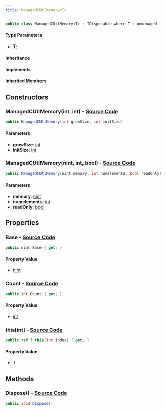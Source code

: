 ```yaml
---
title: ManagedCUtlMemory<T>
---
```


```csharp
public class ManagedCUtlMemory<T> : IDisposable where T : unmanaged
```

#### Type Parameters

- **T**: 

#### Inheritance

#### Implements

#### Inherited Members

## Constructors

### **ManagedCUtlMemory(int, int)** - [Source Code](https://github.com/swiftly-solution/swiftlys2/blob/main/managed/src/SwiftlyS2.Shared/Natives/Structs/ManagedCUtlMemory.cs#L7)

```csharp
public ManagedCUtlMemory(int growSize, int initSize)
```

#### Parameters

- **growSize**: [int](https://learn.microsoft.com/dotnet/api/system.int32)
- **initSize**: [int](https://learn.microsoft.com/dotnet/api/system.int32)

### **ManagedCUtlMemory(nint, int, bool)** - [Source Code](https://github.com/swiftly-solution/swiftlys2/blob/main/managed/src/SwiftlyS2.Shared/Natives/Structs/ManagedCUtlMemory.cs#L12)

```csharp
public ManagedCUtlMemory(nint memory, int numelements, bool readOnly)
```

#### Parameters

- **memory**: [nint](https://learn.microsoft.com/dotnet/api/system.intptr)
- **numelements**: [int](https://learn.microsoft.com/dotnet/api/system.int32)
- **readOnly**: [bool](https://learn.microsoft.com/dotnet/api/system.boolean)

## Properties

### **Base** - [Source Code](https://github.com/swiftly-solution/swiftlys2/blob/main/managed/src/SwiftlyS2.Shared/Natives/Structs/ManagedCUtlMemory.cs#L22)

```csharp
public nint Base { get; }
```

#### Property Value

- [nint](https://learn.microsoft.com/dotnet/api/system.intptr)

### **Count** - [Source Code](https://github.com/swiftly-solution/swiftlys2/blob/main/managed/src/SwiftlyS2.Shared/Natives/Structs/ManagedCUtlMemory.cs#L23)

```csharp
public int Count { get; }
```

#### Property Value

- [int](https://learn.microsoft.com/dotnet/api/system.int32)

### **this[int]** - [Source Code](https://github.com/swiftly-solution/swiftlys2/blob/main/managed/src/SwiftlyS2.Shared/Natives/Structs/ManagedCUtlMemory.cs#L25)

```csharp
public ref T this[int index] { get; }
```

#### Property Value

- T

## Methods

### **Dispose()** - [Source Code](https://github.com/swiftly-solution/swiftlys2/blob/main/managed/src/SwiftlyS2.Shared/Natives/Structs/ManagedCUtlMemory.cs#L17)

```csharp
public void Dispose()
```

